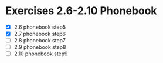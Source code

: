 # Exercises 2.6-2.10 Phonebook
- [X] 2.6 phonebook step5
- [X] 2.7 phonebook step6
- [ ] 2.8 phonebook step7
- [ ] 2.9 phonebook step8
- [ ] 2.10 phonebook step9
